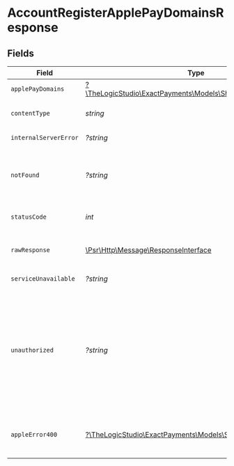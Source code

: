 # AccountRegisterApplePayDomainsResponse


## Fields

| Field                                                                                                                                                                                                | Type                                                                                                                                                                                                 | Required                                                                                                                                                                                             | Description                                                                                                                                                                                          |
| ---------------------------------------------------------------------------------------------------------------------------------------------------------------------------------------------------- | ---------------------------------------------------------------------------------------------------------------------------------------------------------------------------------------------------- | ---------------------------------------------------------------------------------------------------------------------------------------------------------------------------------------------------- | ---------------------------------------------------------------------------------------------------------------------------------------------------------------------------------------------------- |
| `applePayDomains`                                                                                                                                                                                    | [?\TheLogicStudio\ExactPayments\Models\Shared\ApplePayDomains](../../Models/Shared/ApplePayDomains.md)                                                                                               | :heavy_minus_sign:                                                                                                                                                                                   | **Created**                                                                                                                                                                                          |
| `contentType`                                                                                                                                                                                        | *string*                                                                                                                                                                                             | :heavy_check_mark:                                                                                                                                                                                   | HTTP response content type for this operation                                                                                                                                                        |
| `internalServerError`                                                                                                                                                                                | *?string*                                                                                                                                                                                            | :heavy_minus_sign:                                                                                                                                                                                   | **Internal Server Error**<br/>                                                                                                                                                                       |
| `notFound`                                                                                                                                                                                           | *?string*                                                                                                                                                                                            | :heavy_minus_sign:                                                                                                                                                                                   | **Not Found**\<br/>\<br/>When you'll get `404 Not Found` response:<br/>- The Account doesn't exist.<br/>                                                                                             |
| `statusCode`                                                                                                                                                                                         | *int*                                                                                                                                                                                                | :heavy_check_mark:                                                                                                                                                                                   | HTTP response status code for this operation                                                                                                                                                         |
| `rawResponse`                                                                                                                                                                                        | [\Psr\Http\Message\ResponseInterface](https://www.php-fig.org/psr/psr-7/#33-psrhttpmessageresponseinterface)                                                                                         | :heavy_check_mark:                                                                                                                                                                                   | Raw HTTP response; suitable for custom response parsing                                                                                                                                              |
| `serviceUnavailable`                                                                                                                                                                                 | *?string*                                                                                                                                                                                            | :heavy_minus_sign:                                                                                                                                                                                   | **Service Unavailable**<br/>                                                                                                                                                                         |
| `unauthorized`                                                                                                                                                                                       | *?string*                                                                                                                                                                                            | :heavy_minus_sign:                                                                                                                                                                                   | **Unauthorized**\<br/>\<br/>When you'll get `401 Unauthorized` response:<br/>- The User or Application Token is invalid.<br/>- The User or Application Token doesn't have permission to register Apple Pay domains.<br/> |
| `appleError400`                                                                                                                                                                                      | [?\TheLogicStudio\ExactPayments\Models\Shared\AppleError400](../../Models/Shared/AppleError400.md)                                                                                                   | :heavy_minus_sign:                                                                                                                                                                                   | **Bad Request**\<br/>\<br/>The request body contains a malformed request or is incomplete.<br/>                                                                                                      |
